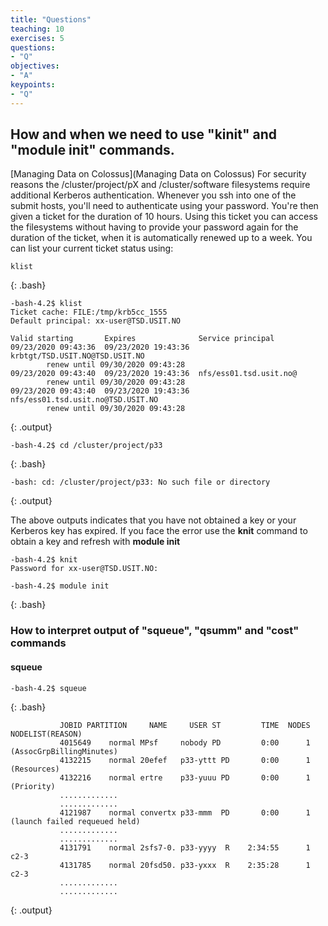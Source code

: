```yaml
---
title: "Questions"
teaching: 10
exercises: 5
questions:
- "Q"
objectives:
- "A"
keypoints:
- "Q"
---
```



##  How and when we need to use "kinit" and "module init" commands.  

[Managing Data on Colossus](Managing Data on Colossus)
For security reasons the /cluster/project/pX and /cluster/software filesystems require additional
Kerberos authentication. Whenever you ssh into one of the submit hosts, you'll need to authenticate
using your password. You're then given a ticket for the duration of 10 hours. Using this ticket
you can access the filesystems without having to provide your password again for the duration
of the ticket, when it is automatically renewed up to a week. You can list your current ticket
status using:

```
klist

```
{: .bash}


```
-bash-4.2$ klist
Ticket cache: FILE:/tmp/krb5cc_1555
Default principal: xx-user@TSD.USIT.NO

Valid starting       Expires              Service principal
09/23/2020 09:43:36  09/23/2020 19:43:36  krbtgt/TSD.USIT.NO@TSD.USIT.NO
        renew until 09/30/2020 09:43:28
09/23/2020 09:43:40  09/23/2020 19:43:36  nfs/ess01.tsd.usit.no@
        renew until 09/30/2020 09:43:28
09/23/2020 09:43:40  09/23/2020 19:43:36  nfs/ess01.tsd.usit.no@TSD.USIT.NO
        renew until 09/30/2020 09:43:28

```
{: .output}


```
-bash-4.2$ cd /cluster/project/p33

```
{: .bash}


```
-bash: cd: /cluster/project/p33: No such file or directory

```
{: .output}

The above outputs indicates that you have not obtained a key or your Kerberos key has expired.
If you face the error use the **knit** command to obtain a key and refresh with **module init**

```
-bash-4.2$ knit
Password for xx-user@TSD.USIT.NO:

-bash-4.2$ module init

```
{: .bash}


### How to interpret output of "squeue", "qsumm" and "cost" commands

#### squeue

```
-bash-4.2$ squeue

```
{: .bash}


```
           JOBID PARTITION     NAME     USER ST         TIME  NODES NODELIST(REASON)
           4015649    normal MPsf     nobody PD         0:00      1 (AssocGrpBillingMinutes)
           4132215    normal 20efef   p33-yttt PD       0:00      1 (Resources)
           4132216    normal ertre    p33-yuuu PD       0:00      1 (Priority)
           .............
           .............
           4121987    normal convertx p33-mmm  PD       0:00      1 (launch failed requeued held)
           .............
           .............
           4131791    normal 2sfs7-0. p33-yyyy  R    2:34:55      1 c2-3
           4131785    normal 20fsd50. p33-yxxx  R    2:35:28      1 c2-3
           .............
           .............

```
{: .output}

